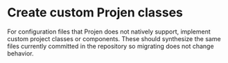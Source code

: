 # Create custom Projen classes

For configuration files that Projen does not natively support, implement custom project
classes or components. These should synthesize the same files currently committed
in the repository so migrating does not change behavior.

